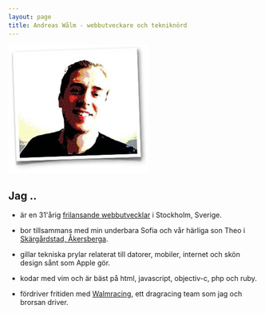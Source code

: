 ```yaml
---
layout: page
title: Andreas Wålm - webbutveckare och tekniknörd
---
```


![Andreas Wålm](/images/andreas-walm-in-frame-comicifyed.jpg)

## Jag ..

* är en 31'årig [frilansande webbutvecklar](http://www.walm.net) i Stockholm, Sverige.

* bor tillsammans med min underbara Sofia och vår härliga son Theo i [Skärgårdstad, Åkersberga](http://maps.google.com/maps?f=q&source=s_q&hl=en&geocode=&q=Sk%C3%A4rg%C3%A5rdsstad,+%C3%96ster%C3%A5ker+Municipality,+Sweden&z=12).

* gillar tekniska prylar relaterat till datorer, mobiler, internet och skön design sånt som Apple gör.

* kodar med vim och är bäst på html, javascript, objectiv-c, php och ruby.

* fördriver fritiden med [Walmracing](http://walmracing.se), ett dragracing team som jag och brorsan driver.

